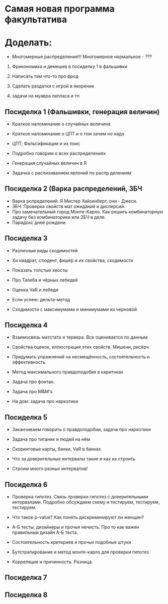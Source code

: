 # Самая новая программа факультатива

# Доделать:

* Многомерные распределения!!! Многомерное нормальное - ???

1) Фрикономика и демешев в посиделку 1 в фальшивки
1) Написать там что-то про фрод

2) Сделать раздатки с игрой в якорение

3) задачи на муавра лапласа и тп

## Посиделка 1 (Фальшивки, генерация величин)

* Краткое напоминание о случайных величина
* Краткое напоминание о ЦПТ и о том зачем  но надо
* ЦПТ; Фальсификации и их поис

* Подробно говорим о всех распределениях
* Генерация случайных величин в  R
* Задачка с распихиванием явлений по распр делениям


## Посиделка 2 (Варка распределений, ЗБЧ
* Варка рспределений. Я Мистер Хайзинберг, они - Джеси.
* ЗБЧ. Проверка свойств мат ожиданий и дисперсий.
* Про замечательный город Монте-Карло. Как решить комбинаторную задачу без комбинаторики или ЗБЧ в деле.
* Парадокс дней рождени

## Посиделка 3

* Различные виды сходимостей
* Хи квадрат, стюдент, фишер и их свойства, сходимости
* Показать толстые хвосты
* Про Талеба и чёрных лебедей
* Оценка VaR и лебеди

* Если успею: дельта-метод
* Сходимости с максимумами и минимумами из черновой




## Посиделка 4

* Взаимосвязь матстата и тервера. Все оценивается по данным
* Свойства оценок, иллюстрация этих свойств. Мишени, рисёрч
* Придумать упражнений на несмещённость, состоятельность и эффективность

* Метод максимального правдоподобия в каритнках
* Задача про фонтан.
* Задача про M&M's
* На дом: задача про наркотики



## Посиделка 5

* Заканчиваем говорить о правдоподобии, задача про наркотики
* Задача про титаник и людей на нём
* Скоринговые карты, банки, VaR в банках

* Что за доверительные интервалы такие и как их строить
* Строим много разных интервалов!



## Посиделка 6

* Проверка гипотез. Связь проверки гипотез с доверительными интервалами. Подробно обсуждаем схему и тестируем, тестируем, тестируем.
* Что такое p-value? Как понять дискриминируют ли женщин?
* А-Б тесты, дизайнеры и прочья нечисть. Про то как важен правильный дизайн А-Б теста.

* Состоятельность критериев и прочьи подобные штуки
* Бутстрапирование и метод монте-карло для проверки гипотез
* Корреляция и причинность. Разница.

## Посиделка 7

## Посиделка 8
